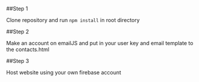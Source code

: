 ##Step 1

Clone repository and run `npm install` in root directory

##Step 2

Make an account on emailJS and put in your user key and email template to the contacts.html

##Step 3

Host website using your own firebase account


